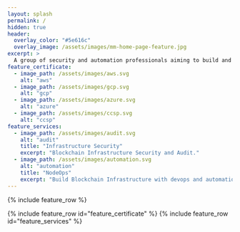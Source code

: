```yaml
---
layout: splash
permalink: /
hidden: true
header:
  overlay_color: "#5e616c"
  overlay_image: /assets/images/mm-home-page-feature.jpg
excerpt: >
  A group of security and automation professionals aiming to build and safeguard Blockchain infrastructure.<br />
feature_certificate:
  - image_path: /assets/images/aws.svg
    alt: "aws"
  - image_path: /assets/images/gcp.svg
    alt: "gcp"
  - image_path: /assets/images/azure.svg
    alt: "azure"
  - image_path: /assets/images/ccsp.svg
    alt: "ccsp"
feature_services:
  - image_path: /assets/images/audit.svg
    alt: "audit"
    title: "Infrastructure Security"
    excerpt: "Blockchain Infrastructure Security and Audit."
  - image_path: /assets/images/automation.svg
    alt: "automation"
    title: "NodeOps"
    excerpt: "Build Blockchain Infrastructure with devops and automation."
---
```

{% include feature_row %}

{% include feature_row id="feature_certificate" %}
{% include feature_row id="feature_services" %}
